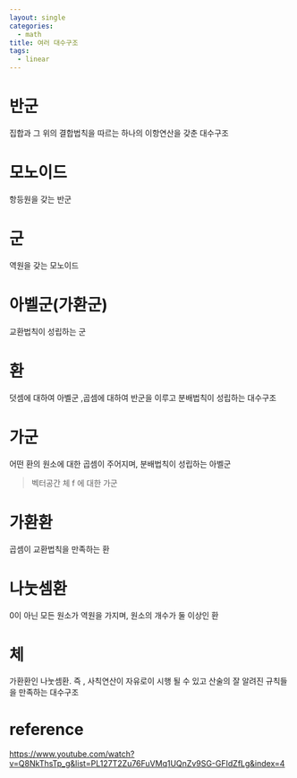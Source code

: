 ```yaml
---
layout: single
categories:
  - math
title: 여러 대수구조
tags:
  - linear
---
```

# 반군
집합과 그 위의 결합법칙을 따르는 하나의 이항연산을 갖춘 대수구조
# 모노이드
항등원을 갖는 반군
# 군 
역원을 갖는 모노이드
# 아벨군(가환군)
교환법칙이 성립하는 군
# 환
덧셈에 대하여 아벨군 ,곱셈에 대하여 반군을 이루고 분배법칙이 성립하는  대수구조 
# 가군 
어떤 환의 원소에 대한 곱셈이 주어지며, 분배법칙이 성립하는 아벨군
> 벡터공간
체 f 에 대한 가군 

# 가환환 
곱셈이 교환법칙을 만족하는 환
# 나눗셈환
0이 아닌 모든 원소가 역원을 가지며, 원소의 개수가 둘 이상인 환
# 체 
가환환인 나눗셈환. 즉 , 사칙연산이 자유로이 시행 될 수 있고 산술의 잘 알려진 규칙들을 만족하는 대수구조
# reference
https://www.youtube.com/watch?v=Q8NkThsTp_g&list=PL127T2Zu76FuVMq1UQnZv9SG-GFIdZfLg&index=4